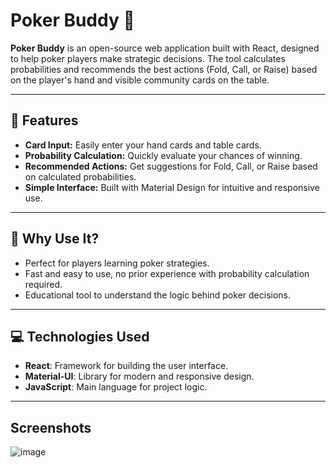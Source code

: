 # Poker Buddy 🎲

**Poker Buddy** is an open-source web application built with React, designed to help poker players make strategic decisions. The tool calculates probabilities and recommends the best actions (Fold, Call, or Raise) based on the player's hand and visible community cards on the table.

---

## 🎯 Features  

- **Card Input:** Easily enter your hand cards and table cards.  
- **Probability Calculation:** Quickly evaluate your chances of winning.  
- **Recommended Actions:** Get suggestions for Fold, Call, or Raise based on calculated probabilities.  
- **Simple Interface:** Built with Material Design for intuitive and responsive use.  

---

## 🌟 Why Use It?  

- Perfect for players learning poker strategies.  
- Fast and easy to use, no prior experience with probability calculation required.  
- Educational tool to understand the logic behind poker decisions.  

---

## 💻 Technologies Used  

- **React**: Framework for building the user interface.  
- **Material-UI**: Library for modern and responsive design.  
- **JavaScript**: Main language for project logic.  

---

## Screenshots

![image](https://github.com/user-attachments/assets/7c414f47-17ae-46e9-8b3e-8a0d7ceffa17)
